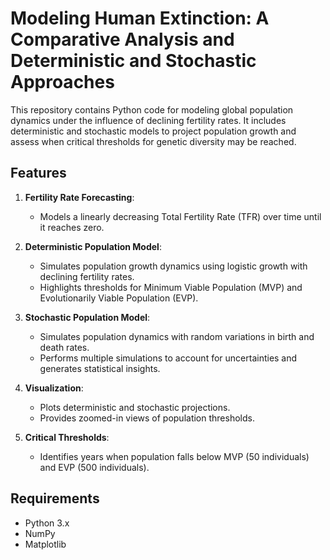 # Modeling Human Extinction: A Comparative Analysis and Deterministic and Stochastic Approaches

This repository contains Python code for modeling global population dynamics under the influence of declining fertility rates. It includes deterministic and stochastic models to project population growth and assess when critical thresholds for genetic diversity may be reached.

## Features

1. **Fertility Rate Forecasting**:
   - Models a linearly decreasing Total Fertility Rate (TFR) over time until it reaches zero.

2. **Deterministic Population Model**:
   - Simulates population growth dynamics using logistic growth with declining fertility rates.
   - Highlights thresholds for Minimum Viable Population (MVP) and Evolutionarily Viable Population (EVP).

3. **Stochastic Population Model**:
   - Simulates population dynamics with random variations in birth and death rates.
   - Performs multiple simulations to account for uncertainties and generates statistical insights.

4. **Visualization**:
   - Plots deterministic and stochastic projections.
   - Provides zoomed-in views of population thresholds.

5. **Critical Thresholds**:
   - Identifies years when population falls below MVP (50 individuals) and EVP (500 individuals).

## Requirements

- Python 3.x
- NumPy
- Matplotlib
